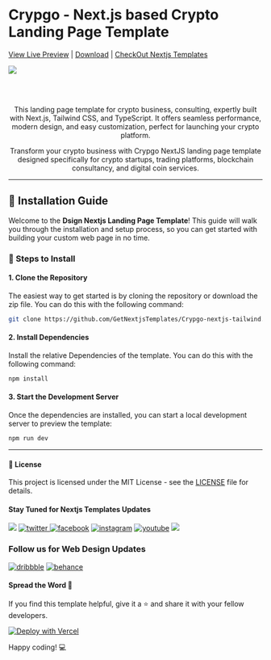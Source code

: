 # Crypgo - Next.js based Crypto Landing Page Template

[View Live Preview](https://crypgo-nextjs-tailwind.vercel.app/) | [Download](https://getnextjstemplates.com/products/crypgo-nextjs-tailwind-free-landing-page-template) | [CheckOut Nextjs Templates](https://getnextjstemplates.com/)

<a target="_blank" href="https://getnextjstemplates.com/products/crypgo-nextjs-tailwind-free-landing-page-template">
  <img src="https://adminmart.github.io/template_api/images/website-template/Crypgo-Nextjs-tailwind-Free-Landing-Page-Template.jpg" />
</a>

<br> </br>

<p style="text-align:center;"> This landing page template for crypto business, consulting, expertly built with Next.js, Tailwind CSS, and TypeScript. It offers seamless performance, modern design, and easy customization, perfect for launching your crypto platform.
</p>
<p style="text-align:center;">Transform your crypto business with Crypgo NextJS landing page template designed specifically for crypto startups, trading platforms, blockchain consultancy, and digital coin services.
</p>

---
## 💾 Installation Guide

Welcome to the **Dsign Nextjs Landing Page Template**! This guide will walk you through the installation and setup process, so you can get started with building your custom web page in no time.

### 📝 Steps to Install

#### 1. **Clone the Repository**

The easiest way to get started is by cloning the repository or download the zip file. You can do this with the following command:

```bash
git clone https://github.com/GetNextjsTemplates/Crypgo-nextjs-tailwind.git
```

#### 2. **Install Dependencies**

Install the relative Dependencies of the template. You can do this with the following command:

```bash
npm install
```

#### 3. **Start the Development Server**

Once the dependencies are installed, you can start a local development server to preview the template: 

```bash
npm run dev
```

---

#### 📜 License

This project is licensed under the MIT License - see the [LICENSE](https://getnextjstemplates.com/privacy) file for details.

#### Stay Tuned for Nextjs Templates Updates

[![](https://img.shields.io/badge/GitHub-100000?style=for-the-badge&logo=github&logoColor=white)](http://github.com/GetNextjsTemplates/)  [![twitter](https://img.shields.io/badge/twitter-x?style=for-the-badge&logo=x&logoColor=white&color=%230f1419) ](https://x.com/Getnextjstemplt)  [
![facebook](https://img.shields.io/badge/facebook-logo?style=for-the-badge&logo=facebook&logoColor=white&color=%230866ff)](https://www.facebook.com/getnextjstemplates) [![instagram](https://img.shields.io/badge/instagram-logo?style=for-the-badge&logo=instagram&logoColor=white&color=%23F35369)](https://www.instagram.com/getnextjstemplates/)  [![youtube](https://img.shields.io/badge/youtube-logo?style=for-the-badge&logo=youtube&logoColor=white&color=%23cc0000)](https://www.youtube.com/@NextjsTemplates)  [![](https://img.shields.io/badge/LinkedIn-0077B5?style=for-the-badge&logo=linkedin&logoColor=white)](https://www.linkedin.com/in/nextjstemplates/)

### Follow us for Web Design Updates

[![dribbble](https://img.shields.io/badge/dribbble-logo?style=for-the-badge&logo=dribbble&logoColor=white&color=%23ea64d9)](https://dribbble.com/wrappixel) [![behance](https://img.shields.io/badge/behance-logo?style=for-the-badge&logo=behance&logoColor=white&color=%230057ff)](https://www.behance.net/GetNextjsTemplates/)


#### Spread the Word 📢

If you find this template helpful, give it a ⭐️ and share it with your fellow developers. 

[![Deploy with Vercel](https://vercel.com/button)](https://vercel.com/new/clone?repository-url=https://github.com/GetNextjsTemplates/Crypgo-nextjs-tailwind-free&root-directory=package)

Happy coding! 💻


